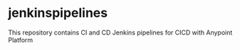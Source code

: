 # jenkinspipelines

This repository contains CI and CD Jenkins pipelines for CICD with Anypoint Platform
